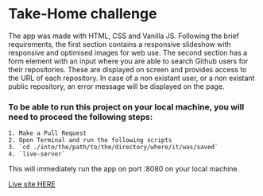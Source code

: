 # Take-Home challenge

The app was made with HTML, CSS and Vanilla JS. Following the brief requirements, the first section contains a responsive slideshow with responsive and optimised images for web use.
The second section has a form element with an input where you are able to search Github users for their repositories. These are displayed on screen and provides access to the URL of each repository.
In case of a non existant user, or a non existant public repository, an error message will be displayed on the page.

### To be able to run this project on your local machine, you will need to proceed the following steps:

    1. Make a Pull Request
    2. Open Terminal and run the following scripts
    3. `cd ./into/the/path/to/the/directory/where/it/was/saved`
    4. `live-server`

This will immediately run the app on port :8080 on your local machine.

[Live site HERE](https://benjaminpeto.github.io/github-repo-search/)